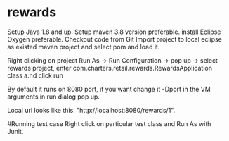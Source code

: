 # rewards
Setup  Java 1.8 and up.
Setup maven 3.8 version preferable.
install Eclipse Oxygen preferable.
Checkout code from Git 
Import project to local eclipse as existed maven project and select pom and load it.

Right clicking on project Run As -> Run Configuration -> 
pop up -> select rewards project, enter com.charters.retail.rewards.RewardsApplication class a.nd click run

By default it runs on 8080 port, if you want change it -Dport in the VM arguments in run dialog pop up.

Local url looks like this. "http://localhost:8080/rewards/1".


#Running test case
Right click on particular test class and Run As with Junit.
